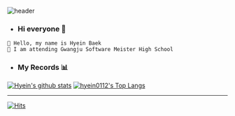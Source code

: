 ![header](https://capsule-render.vercel.app/api?type=waving&color=gradient&height=300&section=header&text=Baek%20Hyein&fontSize=85)

- ### Hi everyone 🙌
```
👋 Hello, my name is Hyein Baek
🏫 I am attending Gwangju Software Meister High School
```    

- ### My Records 📊
[![Hyein's github stats](https://github-readme-stats.vercel.app/api?username=hyein0112)](https://github.com/hyein0112) [![hyein0112's Top Langs](https://github-readme-stats.vercel.app/api/top-langs/?username=hyein0112&layout=compact)](https://github.com/anuraghazra/github-readme-stats)

___ 
[![Hits](https://hits.seeyoufarm.com/api/count/incr/badge.svg?url=https%3A%2F%2Fgithub.com%2Fhyein0112&count_bg=%23FF9BC7&title_bg=%23878787&icon=&icon_color=%23CBCBCB&title=hits&edge_flat=false)](https://hits.seeyoufarm.com)

